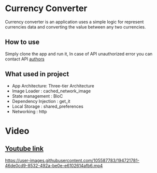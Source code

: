 # Currency Converter

Currency converter is an application uses a simple logic for represent currencies data and converting the value between any two currencies.

## How to use

Simply clone the app and run it, In case of API unauthorized error you can contact API [authors](https://exchangeratesapi.io/documentation/)


## What used in project
- App Architecture: Three-tier Architecture
- Image Loader : cached_network_image
- State management : BloC 
- Dependency Injection : get_it
- Local Storage : shared_preferences
- Networking : http

# Video
## [Youtube link](https://www.youtube.com/watch?v=OkqjNvkWS3Y)

https://user-images.githubusercontent.com/105587783/194721781-46de0cd9-8532-492a-be0e-e6102614afb6.mp4

